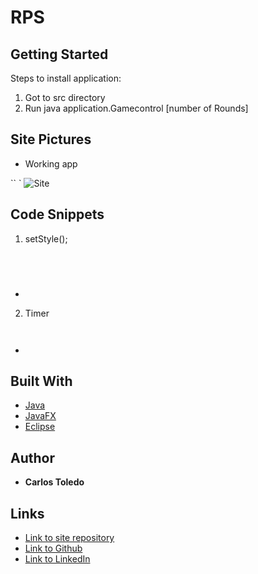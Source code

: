 # RPS

## Getting Started

Steps to install application:
1. Got to src directory
2. Run java application.Gamecontrol [number of Rounds]

## Site Pictures

* Working app

`` `  ![Site](src/projects/live.gif)


## Code Snippets


1. setStyle();

```java


    
```
* 


2. Timer

```java



```
* 


## Built With

* [Java](https://java.com/en/download/faq/develop.xml)
* [JavaFX](https://openjfx.io/)
* [Eclipse](https://www.eclipse.org/)


## Author

 * **Carlos Toledo** 

## Links

- [Link to site repository](https://github.com/kqarlos/rps)
- [Link to Github](https://www.github.com/kqarlos)
- [Link to LinkedIn](https://www.linkedin.com/in/carlos-toledo415/)

